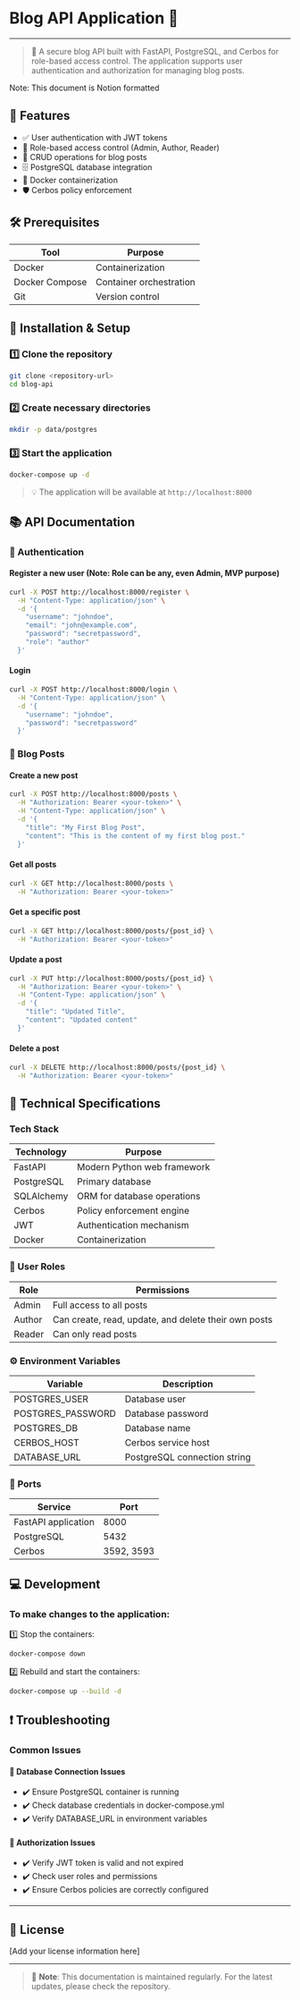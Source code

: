 # Blog API Application 📝
---

> 🚀 A secure blog API built with FastAPI, PostgreSQL, and Cerbos for role-based access control. The application supports user authentication and authorization for managing blog posts.

Note: This document is Notion formatted

## 🌟 Features
- ✅ User authentication with JWT tokens
- 🔐 Role-based access control (Admin, Author, Reader)
- 📝 CRUD operations for blog posts
- 🗄️ PostgreSQL database integration
- 🐳 Docker containerization
- 🛡️ Cerbos policy enforcement

## 🛠️ Prerequisites
| Tool | Purpose |
|------|----------|
| Docker | Containerization |
| Docker Compose | Container orchestration |
| Git | Version control |

## 🚀 Installation & Setup

### 1️⃣ Clone the repository
```bash
git clone <repository-url>
cd blog-api
```

### 2️⃣ Create necessary directories
```bash
mkdir -p data/postgres
```

### 3️⃣ Start the application
```bash
docker-compose up -d
```

> 💡 The application will be available at `http://localhost:8000`

## 📚 API Documentation

### 🔑 Authentication

#### Register a new user (Note: Role can be any, even Admin, MVP purpose)
```bash
curl -X POST http://localhost:8000/register \
  -H "Content-Type: application/json" \
  -d '{
    "username": "johndoe",
    "email": "john@example.com",
    "password": "secretpassword",
    "role": "author"
  }'
```

#### Login
```bash
curl -X POST http://localhost:8000/login \
  -H "Content-Type: application/json" \
  -d '{
    "username": "johndoe",
    "password": "secretpassword"
  }'
```

### 📝 Blog Posts

#### Create a new post
```bash
curl -X POST http://localhost:8000/posts \
  -H "Authorization: Bearer <your-token>" \
  -H "Content-Type: application/json" \
  -d '{
    "title": "My First Blog Post",
    "content": "This is the content of my first blog post."
  }'
```

#### Get all posts
```bash
curl -X GET http://localhost:8000/posts \
  -H "Authorization: Bearer <your-token>"
```

#### Get a specific post
```bash
curl -X GET http://localhost:8000/posts/{post_id} \
  -H "Authorization: Bearer <your-token>"
```

#### Update a post
```bash
curl -X PUT http://localhost:8000/posts/{post_id} \
  -H "Authorization: Bearer <your-token>" \
  -H "Content-Type: application/json" \
  -d '{
    "title": "Updated Title",
    "content": "Updated content"
  }'
```

#### Delete a post
```bash
curl -X DELETE http://localhost:8000/posts/{post_id} \
  -H "Authorization: Bearer <your-token>"
```

## 🔧 Technical Specifications

### Tech Stack
| Technology | Purpose |
|------------|----------|
| FastAPI | Modern Python web framework |
| PostgreSQL | Primary database |
| SQLAlchemy | ORM for database operations |
| Cerbos | Policy enforcement engine |
| JWT | Authentication mechanism |
| Docker | Containerization |

### 👥 User Roles
| Role | Permissions |
|------|------------|
| Admin | Full access to all posts |
| Author | Can create, read, update, and delete their own posts |
| Reader | Can only read posts |

### ⚙️ Environment Variables
| Variable | Description |
|----------|-------------|
| POSTGRES_USER | Database user |
| POSTGRES_PASSWORD | Database password |
| POSTGRES_DB | Database name |
| CERBOS_HOST | Cerbos service host |
| DATABASE_URL | PostgreSQL connection string |

### 🔌 Ports
| Service | Port |
|---------|------|
| FastAPI application | 8000 |
| PostgreSQL | 5432 |
| Cerbos | 3592, 3593 |

## 💻 Development

### To make changes to the application:

1️⃣ Stop the containers:
```bash
docker-compose down
```

2️⃣ Rebuild and start the containers:
```bash
docker-compose up --build -d
```

## ❗ Troubleshooting

### Common Issues

#### 🔴 Database Connection Issues
- ✔️ Ensure PostgreSQL container is running
- ✔️ Check database credentials in docker-compose.yml
- ✔️ Verify DATABASE_URL in environment variables

#### 🔴 Authorization Issues
- ✔️ Verify JWT token is valid and not expired
- ✔️ Check user roles and permissions
- ✔️ Ensure Cerbos policies are correctly configured

---
## 📄 License
[Add your license information here]

---
> 📝 **Note**: This documentation is maintained regularly. For the latest updates, please check the repository.
